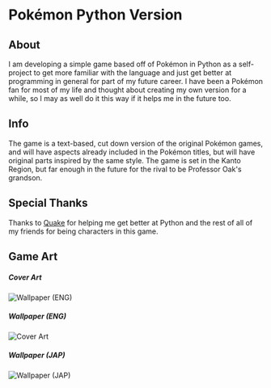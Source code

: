 # Pokémon Python Version

## About
I am developing a simple game based off of Pokémon in Python as a self-project to get more familiar with the language and just get better at programming in general for part of my future career. I have been a Pokémon fan for most of my life and thought about creating my own version for a while, so I may as well do it this way if it helps me in the future too.

## Info
The game is a text-based, cut down version of the original Pokémon games, and will have aspects already included in the Pokémon titles, but will have original parts inspired by the same style. The game is set in the Kanto Region, but far enough in the future for the rival to be Professor Oak's grandson.

## Special Thanks 
Thanks to [Quake](https://thefakequake.vercel.app/) for helping me get better at Python and the rest of all of my friends for being characters in this game.

## Game Art


##### Cover Art
![Wallpaper (ENG)](https://user-images.githubusercontent.com/91910634/162423705-9b48c48b-a907-41ff-85bb-2f612afdd304.png)

##### Wallpaper (ENG)
![Cover Art](https://user-images.githubusercontent.com/91910634/162567705-11f79db6-c133-4a66-80eb-b19b0fdd82b8.png)




##### Wallpaper (JAP)
![Wallpaper (JAP)](https://user-images.githubusercontent.com/91910634/162567765-c985d30e-41e9-4173-a0c0-7e7e1af56574.png)



